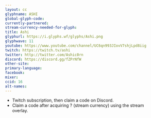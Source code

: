 ```yaml
---
layout: cc
glyphname: ASHI
global-glyph-code: 
currently-partnered: 
stream-currency-needed-for-glyph: 
title: Ashi
glyphurl: https://i.glyphs.wf/glyphs/Ashi.png
glyphwave: 11
youtube: https://www.youtube.com/channel/UC6qn993JIovV7shjLpd8iig
twitch: https://twitch.tv/ashi
twitter: http://twitter.com/Ashic0rn
discord: https://discord.gg/fZPrNfW
other-site: 
primary-language: 
facebook: 
mixer: 
ccid: 16
alt-names: 
---
```

* Twitch subscription, then claim a code on Discord.
* Claim a code after acquiring ? (stream currency) using the stream overlay.
